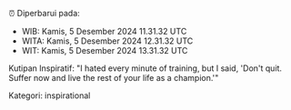 ⏰ Diperbarui pada:
- WIB: Kamis, 5 Desember 2024 11.31.32 UTC
- WITA: Kamis, 5 Desember 2024 12.31.32 UTC
- WIT: Kamis, 5 Desember 2024 13.31.32 UTC

Kutipan Inspiratif:
"I hated every minute of training, but I said, 'Don't quit. Suffer now and live the rest of your life as a champion.'"


Kategori: inspirational

